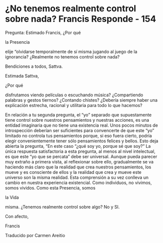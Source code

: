 # ¿No tenemos realmente control sobre nada? Francis Responde - 154

Pregunta: Estimado Francis, ¿Por qué

la Presencia

elije “olvidarse temporalmente de sí misma jugando al juego de la ignorancia? ¿Realmente no tenemos control sobre nada?

Bendiciones a todos, Sattva.

Estimada Sattva,

¿Por qué

disfrutamos viendo películas o escuchando música? ¿Compartiendo palabras y gestos tiernos? ¿Contando chistes? ¿Debería siempre haber una explicación estrecha, racional y utilitaria para todo lo que hacemos?

En relación a tu segunda pregunta, el “yo” separado que supuestamente tiene control sobre nuestros pensamientos y nuestras acciones, es una entidad imaginaria que no tiene una existencia real. Unos pocos minutos de introspección deberían ser suficientes para convencerte de que este “yo” limitado no controla tus pensamientos porque, si eso fuera cierto, podría elegir convenientemente tener sólo pensamientos felices y bellos. Esto deja abierta la pregunta, “En este caso “¿qué soy yo, porque sé que soy?” La única respuesta satisfactoria a esta pregunta, al menos al nivel intelectual, es que este “yo que se percata” debe ser universal. Aunque pueda parecer muy extraño a primera vista, al reflexionar sobre ello, gradualmente se va haciendo más claro que la realidad que crea nuestros pensamientos, los mueve y es consciente de ellos y la realidad que crea y mueve este universo son la misma realidad. Esta comprensión a su vez conlleva un cambio en nuestra experiencia existencial. Como individuos, no vivimos, somos vividos. Como esta Presencia, somos

la Vida

misma. ¿Tenemos realmente control sobre algo? No y SI.

Con afecto,

Francis

Traducido por Carmen Areitio

